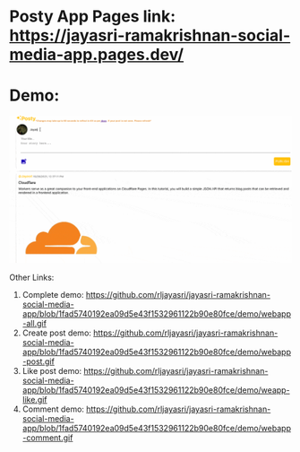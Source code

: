# Posty App Pages link:  https://jayasri-ramakrishnan-social-media-app.pages.dev/  
# Demo:    
![Screenshot](demo/webapp-all.gif)  

Other Links:  
1. Complete demo: https://github.com/rljayasri/jayasri-ramakrishnan-social-media-app/blob/1fad5740192ea09d5e43f1532961122b90e80fce/demo/webapp-all.gif
2. Create post demo: https://github.com/rljayasri/jayasri-ramakrishnan-social-media-app/blob/1fad5740192ea09d5e43f1532961122b90e80fce/demo/webapp-post.gif  
3. Like post demo: https://github.com/rljayasri/jayasri-ramakrishnan-social-media-app/blob/1fad5740192ea09d5e43f1532961122b90e80fce/demo/weapp-like.gif  
4. Comment demo: https://github.com/rljayasri/jayasri-ramakrishnan-social-media-app/blob/1fad5740192ea09d5e43f1532961122b90e80fce/demo/webapp-comment.gif

